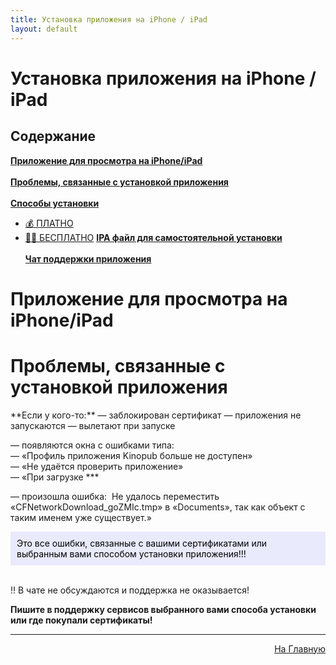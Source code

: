 ```yaml
---
title: Установка приложения на iPhone / iPad
layout: default
---
```

# Установка приложения на iPhone / iPad


<h2 id="toc">Содержание</h2>

[**Приложение для просмотра на iPhone/iPad**](#1)<br><br>
[**Проблемы, связанные с установкой приложения**](#2)<br><br>
[**Способы установки**](#3)
  + [💰 ПЛАТНО](3-1)
  + [🏴‍☠️ БЕСПЛАТНО](3-2)
[**IPA файл для самостоятельной установки**](#4)<br><br>
[**Чат поддержки приложения**](#5)

<h1 id="1">Приложение для просмотра на iPhone/iPad</h1>

<h1 id="2">Проблемы, связанные с установкой приложения</h1>
**Если у кого-то:**  
— заблокирован сертификат  
— приложения не запускаются  
— вылетают при запуске  

— появляются окна с ошибками типа:  
   — «Профиль приложения Kinopub больше не доступен»  
   — «Не удаётся проверить приложение»  
   — «При загрузке ***

— произошла ошибка:  
   Не удалось переместить «CFNetworkDownload_goZMIc.tmp» в «Documents», так как объект с таким именем уже существует.»

<div style="background-color: #E9EAFC; color: #000000; padding: 10px;">
Это все ошибки, связанные с вашими сертификатами или выбранным вами способом установки приложения!!!</div><br>

‼️ В чате не обсуждаются и поддержка не оказывается!

**Пишите в поддержку сервисов выбранного вами способа установки или где покупали сертификаты!**

---
<p  align="right"><a href="https://lazykpub.github.io/Lazykpub">На Главную</a></p>

